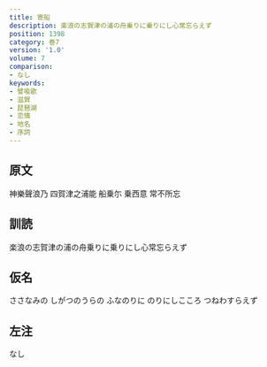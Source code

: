 ```yaml
---
title: 寄船
description: 楽浪の志賀津の浦の舟乗りに乗りにし心常忘らえず
position: 1398
category: 巻7
version: '1.0'
volume: 7
comparison:
- なし
keywords:
- 譬喩歌
- 滋賀
- 琵琶湖
- 恋情
- 地名
- 序詞
---
```


## 原文

神樂聲浪乃 四賀津之浦能 船乗尓 乗西意 常不所忘

## 訓読

楽浪の志賀津の浦の舟乗りに乗りにし心常忘らえず

## 仮名

ささなみの しがつのうらの ふなのりに のりにしこころ つねわすらえず

## 左注

なし
